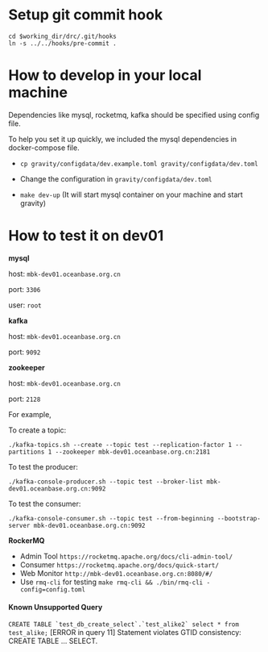 # Setup git commit hook

```
cd $working_dir/drc/.git/hooks
ln -s ../../hooks/pre-commit .
```

# How to develop in your local machine

Dependencies like mysql, rocketmq, kafka should be specified using config file.

To help you set it up quickly, we included the mysql dependencies in docker-compose file.


- `cp gravity/configdata/dev.example.toml gravity/configdata/dev.toml`

- Change the configuration in `gravity/configdata/dev.toml`

- `make dev-up` (It will start mysql container on your machine and start gravity)

# How to test it on dev01

**mysql**

host: `mbk-dev01.oceanbase.org.cn`

port: `3306`

user: `root`

**kafka**

host: `mbk-dev01.oceanbase.org.cn`

port: `9092`

**zookeeper**

host: `mbk-dev01.oceanbase.org.cn`

port: `2128`


For example,

To create a topic:

`./kafka-topics.sh --create --topic test --replication-factor 1 --partitions 1 --zookeeper mbk-dev01.oceanbase.org.cn:2181`


To test the producer:

`./kafka-console-producer.sh --topic test --broker-list mbk-dev01.oceanbase.org.cn:9092`

To test the consumer:

`./kafka-console-consumer.sh --topic test --from-beginning --bootstrap-server mbk-dev01.oceanbase.org.cn:9092`


**RockerMQ**
* Admin Tool `https://rocketmq.apache.org/docs/cli-admin-tool/`
* Consumer `https://rocketmq.apache.org/docs/quick-start/`
* Web Monitor `http://mbk-dev01.oceanbase.org.cn:8080/#/`
* Use `rmq-cli` for testing ```make rmq-cli && ./bin/rmq-cli -config=config.toml```

#### Known Unsupported Query
```CREATE TABLE `test_db_create_select`.`test_alike2` select * from test_alike;``` 
[ERROR in query 11] Statement violates GTID consistency: CREATE TABLE ... SELECT.
